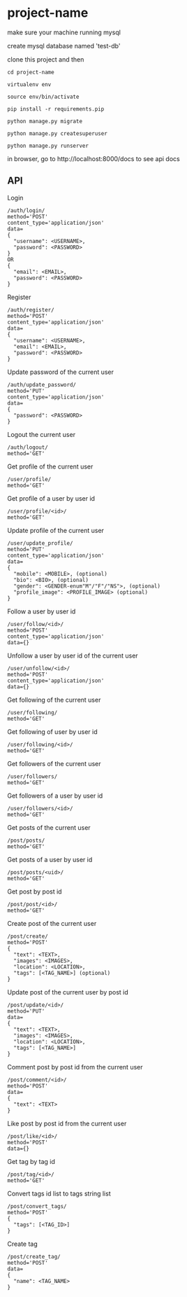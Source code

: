 # project-name

make sure your machine running mysql

create mysql database named 'test-db'

clone this project and then

```
cd project-name

virtualenv env

source env/bin/activate

pip install -r requirements.pip

python manage.py migrate

python manage.py createsuperuser

python manage.py runserver
```

in browser, go to http://localhost:8000/docs to see api docs


## API

Login
```
/auth/login/
method='POST'
content_type='application/json'
data=
{
  "username": <USERNAME>,
  "password": <PASSWORD>
}
OR
{
  "email": <EMAIL>,
  "password": <PASSWORD>
}
```

Register
```
/auth/register/
method='POST'
content_type='application/json'
data=
{
  "username": <USERNAME>,
  "email": <EMAIL>,
  "password": <PASSWORD>
}
```

Update password of the current user
```
/auth/update_password/
method='PUT'
content_type='application/json'
data=
{
  "password": <PASSWORD>
}
```

Logout the current user
```
/auth/logout/
method='GET'
```

Get profile of the current user
```
/user/profile/
method='GET'
```

Get profile of a user by user id
```
/user/profile/<id>/
method='GET'
```

Update profile of the current user
```
/user/update_profile/
method='PUT'
content_type='application/json'
data=
{
  "mobile": <MOBILE>, (optional)
  "bio": <BIO>, (optional)
  "gender": <GENDER-enum"M"/"F"/"NS">, (optional)
  "profile_image": <PROFILE_IMAGE> (optional)
}
```

Follow a user by user id
```
/user/follow/<id>/
method='POST'
content_type='application/json'
data={}
```

Unfollow a user by user id of the current user
```
/user/unfollow/<id>/
method='POST'
content_type='application/json'
data={}
```

Get following of the current user
```
/user/following/
method='GET'
```

Get following of user by user id
```
/user/following/<id>/
method='GET'
```

Get followers of the current user
```
/user/followers/
method='GET'
```

Get followers of a user by user id
```
/user/followers/<id>/
method='GET'
```

Get posts of the current user
```
/post/posts/
method='GET'
```

Get posts of a user by user id
```
/post/posts/<uid>/
method='GET'
```

Get post by post id
```
/post/post/<id>/
method='GET'
```

Create post of the current user
```
/post/create/
method='POST'
{
  "text": <TEXT>,
  "images": <IMAGES>,
  "location": <LOCATION>,
  "tags": [<TAG_NAME>] (optional)
}
```

Update post of the current user by post id
```
/post/update/<id>/
method='PUT'
data=
{
  "text": <TEXT>,
  "images": <IMAGES>,
  "location": <LOCATION>,
  "tags": [<TAG_NAME>]
}
```

Comment post by post id from the current user
```
/post/comment/<id>/
method='POST'
data=
{
  "text": <TEXT>
}
```

Like post by post id from the current user
```
/post/like/<id>/
method='POST'
data={}
```

Get tag by tag id
```
/post/tag/<id>/
method='GET'
```

Convert tags id list to tags string list
```
/post/convert_tags/
method='POST'
{
  "tags": [<TAG_ID>]
}
```

Create tag
```
/post/create_tag/
method='POST'
data=
{
  "name": <TAG_NAME>
}
```
